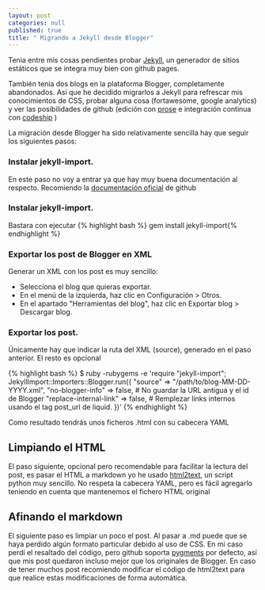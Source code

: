 ```yaml
---
layout: post
categories: null
published: true
title: " Migrando a Jekyll desde Blogger"
---
```



Tenia entre mis cosas pendientes probar  [Jekyll](https://jekyllrb.com/), un generador de sitios estáticos que se integra muy bien con github pages.

También tenia dos blogs en la plataforma Blogger, completamente abandonados. Así que he decidido migrarlos a Jekyll para refrescar mis conocimientos de CSS, probar alguna cosa (fortawesome, google analytics) y ver las posibilidades de github (edición con [prose](http://prose.io/) e integración continua con [codeship](http://codeship.com) )
<!--more-->

La migración desde Blogger ha sido relativamente sencilla hay que seguir los siguientes pasos:

### Instalar jekyll-import.

En este paso no voy a entrar ya que hay muy buena documentación al respecto. Recomiendo la [documentación oficial](https://help.github.com/articles/using-jekyll-with-pages/) de github 

### Instalar jekyll-import.

Bastara con ejecutar {% highlight bash %} gem install jekyll-import{% endhighlight %} 

### Exportar los post de Blogger en XML 

Generar un XML con los post es muy sencillo:

- Selecciona el blog que quieras exportar.
- En el menú de la izquierda, haz clic en Configuración > Otros.
- En el apartado "Herramientas del blog", haz clic en Exportar blog > Descargar blog.

### Exportar los post.

Únicamente hay que indicar la ruta del XML (source), generado en el paso anterior. El resto es opcional

{% highlight bash %} 
    $ ruby -rubygems -e 'require "jekyll-import";
    JekyllImport::Importers::Blogger.run({
      "source"                => "/path/to/blog-MM-DD-YYYY.xml",
      "no-blogger-info"       => false, # No guardar la URL antigua y el id de Blogger
      "replace-internal-link" => false, # Remplezar links internos usando el tag post_url de liquid.
    })'
{% endhighlight %} 

Como resultado tendrás unos ficheros .html con su cabecera YAML

## Limpiando el HTML

El paso siguiente, opcional pero recomendable para facilitar la lectura del post, es pasar el HTML a markdown yo he usado [html2text](https://github.com/aaronsw/html2text), un script python muy sencillo. No respeta la cabecera YAML, pero es fácil agregarlo teniendo en cuenta que mantenemos el fichero HTML original

## Afinando el markdown

El siguiente paso es limpiar un poco el post. Al pasar a .md puede que se haya perdido algún formato particular debido al uso de CSS. En mi caso perdí el resaltado del código, pero github soporta [pygments](http://pygments.org/) por defecto, así que mis post quedaron incluso mejor que los originales de Blogger. En caso de tener muchos post recomiendo modificar el código de html2text para que realice estas modificaciones de forma automática.

